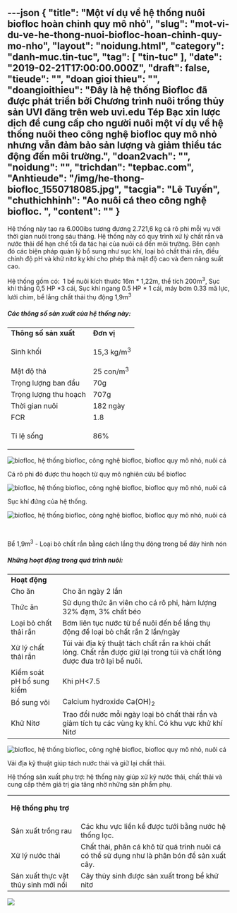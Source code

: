 ---json
{
    "title": "Một ví dụ về hệ thống nuôi biofloc hoàn chỉnh quy mô nhỏ",
    "slug": "mot-vi-du-ve-he-thong-nuoi-biofloc-hoan-chinh-quy-mo-nho",
    "layout": "noidung.html",
    "category": "danh-muc.tin-tuc",
    "tag": [
        "tin-tuc"
    ],
    "date": "2019-02-21T17:00:00.000Z",
    "draft": false,
    "tieude": "",
    "doan gioi thieu": "",
    "doangioithieu": "Đây là hệ thống Biofloc đã được phát triển bởi Chương trình nuôi trồng thủy sản UVI đăng trên web uvi.edu Tép Bạc xin lược dịch để cung cấp cho người nuôi một ví dụ về hệ thống nuôi theo công nghệ biofloc quy mô nhỏ nhưng vẫn đảm bảo sản lượng và giảm thiểu tác động đến môi trường.",
    "doan2vach": "",
    "noidung": "",
    "trichdan": "tepbac.com",
    "Anhtieude": "/img/he-thong-biofloc_1550718085.jpg",
    "tacgia": "Lê Tuyến",
    "chuthichhinh": "Ao nuôi cá theo công nghệ biofloc. ",
    "__content__": ""
}
---
<p>Hệ thống n&agrave;y tạo ra 6.000ibs tương đương 2.721,6 kg c&aacute; r&ocirc; phi mỗi vụ với thời gian nu&ocirc;i trong s&aacute;u th&aacute;ng. Hệ thống n&agrave;y c&oacute; quy tr&igrave;nh xử l&yacute; chất rắn v&agrave; nước thải để hạn chế tối đa t&aacute;c hại của nu&ocirc;i c&aacute; đến m&ocirc;i trường. B&ecirc;n cạnh đ&oacute;&nbsp;c&aacute;c biện ph&aacute;p quản l&yacute; bổ sung như sục kh&iacute;, loại bỏ chất thải rắn, điều chỉnh độ pH v&agrave; khử nitơ kỵ kh&iacute; cho ph&eacute;p thả mật độ cao v&agrave; đem năng suất cao.</p>

<p>Hệ thống gồm c&oacute;:&nbsp; 1 bể nu&ocirc;i k&iacute;ch thước 16m * 1,22m, thể t&iacute;ch 200m<sup>3</sup>, Sục kh&iacute; thẳng 0,5 HP *3 c&aacute;i, Sục kh&iacute; ngang 0.5 HP * 1 c&aacute;i, m&aacute;y bơm 0.33 m&atilde; lực, lưới chim, bể lắng chất thải thụ động 1,9m<sup>3&nbsp;</sup></p>

<h5>C&aacute;c th&ocirc;ng số sản xuất của hệ thống n&agrave;y:</h5>

<table>
	<tbody>
		<tr>
			<td><strong>Th&ocirc;ng số sản xuất</strong></td>
			<td><strong>Đơn vị</strong></td>
		</tr>
		<tr>
			<td>
			<p>Sinh khối</p>
			</td>
			<td>15,3 kg/m<sup>3</sup></td>
		</tr>
		<tr>
			<td>Mật độ thả</td>
			<td>25 con/m<sup>3</sup></td>
		</tr>
		<tr>
			<td>Trọng lượng ban đầu</td>
			<td>70g</td>
		</tr>
		<tr>
			<td>Trọng lượng thu hoạch</td>
			<td>707g</td>
		</tr>
		<tr>
			<td>Thời gian nu&ocirc;i</td>
			<td>182 ng&agrave;y</td>
		</tr>
		<tr>
			<td>FCR</td>
			<td>1.8</td>
		</tr>
		<tr>
			<td>Tỉ lệ sống</td>
			<td>
			<p>86%</p>
			</td>
		</tr>
	</tbody>
</table>

<p><img alt="biofloc, hệ thống biofloc, công nghệ biofloc, biofloc quy mô nhỏ, nuôi cá" src="https://tepbac.com/upload/images/2019/02/ca-nuoi-trong-cong-nghe-bioflo_1550718010.jpg" title="biofloc, hệ thống biofloc, công nghệ biofloc, biofloc quy mô nhỏ, nuôi cá" /></p>

<p>C&aacute; r&ocirc; phi đỏ được thu hoạch từ quy m&ocirc; nghi&ecirc;n cứu bể biofloc</p>

<p><img alt="biofloc, hệ thống biofloc, công nghệ biofloc, biofloc quy mô nhỏ, nuôi cá" src="https://tepbac.com/upload/images/2019/02/may-suc-khi-dung_1550718803.jpg" title="biofloc, hệ thống biofloc, công nghệ biofloc, biofloc quy mô nhỏ, nuôi cá" /></p>

<p>Sục kh&iacute; đứng của hệ thống.</p>

<p><img alt="biofloc, hệ thống biofloc, công nghệ biofloc, biofloc quy mô nhỏ, nuôi cá" src="https://tepbac.com/upload/images/2019/02/be-lang-chat-thai_1550718810.jpg" title="biofloc, hệ thống biofloc, công nghệ biofloc, biofloc quy mô nhỏ, nuôi cá" /></p>

<p>&nbsp;</p>

<p>Bể 1,9m<sup>3</sup>&nbsp;- Loại bỏ chất rắn bằng c&aacute;ch lắng thụ động trong bể đ&aacute;y h&igrave;nh n&oacute;n</p>

<h5><strong>Những hoạt động trong qu&aacute; tr&igrave;nh nu&ocirc;i:</strong></h5>

<table>
	<tbody>
		<tr>
			<td><strong>Hoạt động</strong></td>
			<td>&nbsp;</td>
		</tr>
		<tr>
			<td>Cho ăn</td>
			<td>Cho ăn ng&agrave;y 2 lần</td>
		</tr>
		<tr>
			<td>Thức ăn</td>
			<td>Sử dụng thức ăn vi&ecirc;n cho c&aacute; r&ocirc; phi, h&agrave;m lượng 32% đạm, 3% chất b&eacute;o</td>
		</tr>
		<tr>
			<td>Loại bỏ chất thải rắn</td>
			<td>Bơm li&ecirc;n tục nước từ bể nu&ocirc;i đến bể lắng thụ động để loại bỏ chất rắn 2 lần/ng&agrave;y</td>
		</tr>
		<tr>
			<td>Xử l&yacute; chất thải rắn</td>
			<td>T&uacute;i vải địa kỹ thuật t&aacute;ch chất rắn ra khỏi chất lỏng. Chất rắn được giữ lại trong t&uacute;i v&agrave; chất lỏng được đưa trở lại bể nu&ocirc;i.</td>
		</tr>
		<tr>
			<td>Kiểm so&aacute;t pH bổ sung kiềm</td>
			<td>Khi pH&lt;7.5</td>
		</tr>
		<tr>
			<td>Bổ sung v&ocirc;i</td>
			<td>Calcium hydroxide Ca(OH)<sub>2</sub></td>
		</tr>
		<tr>
			<td>Khử Nitơ</td>
			<td>Trao đổi nước mỗi ng&agrave;y loại bỏ chất thải rắn v&agrave; giảm t&iacute;ch tụ c&aacute;c v&ugrave;ng kỵ kh&iacute;. C&oacute; khu vực khử kh&iacute; Nitơ</td>
		</tr>
	</tbody>
</table>

<p><img alt="biofloc, hệ thống biofloc, công nghệ biofloc, biofloc quy mô nhỏ, nuôi cá" src="https://tepbac.com/upload/images/2019/02/be-loc-chat-thai-ran_1550718269.jpg" title="biofloc, hệ thống biofloc, công nghệ biofloc, biofloc quy mô nhỏ, nuôi cá" /></p>

<p>Vải địa kỹ thuật gi&uacute;p t&aacute;ch nước thải v&agrave; giữ lại chất thải.</p>

<p>Hệ thống sản xuất phụ trợ: hệ thống n&agrave;y gi&uacute;p xử kỹ nước thải, chất thải v&agrave; cung cấp th&ecirc;m gi&aacute; trị gia tăng nhờ những sản phẩm phụ.</p>

<table>
	<tbody>
		<tr>
			<td><strong>Hệ thống phụ trợ</strong></td>
			<td>
			<p>&nbsp;</p>
			</td>
		</tr>
		<tr>
			<td>Sản xuất trồng rau</td>
			<td>C&aacute;c khu vực liền kề được tưới bằng nước hệ thống lọc.</td>
		</tr>
		<tr>
			<td>Xử l&yacute; nước thải</td>
			<td>Chất thải, ph&acirc;n c&aacute; kh&ocirc; từ qu&aacute; tr&igrave;nh nu&ocirc;i c&aacute; c&oacute; thể sử dụng như l&agrave; ph&acirc;n b&oacute;n để sản xuất c&acirc;y.</td>
		</tr>
		<tr>
			<td>Sản xuất thực vật thủy sinh mới nổi</td>
			<td>C&acirc;y thủy sinh được sản xuất trong bể khử nitơ</td>
		</tr>
	</tbody>
</table>

<p><img src="https://tepbac.com/upload/images/2019/02/he-thong-biofloc-hoan-chinh_1550718397.jpg" /></p>
